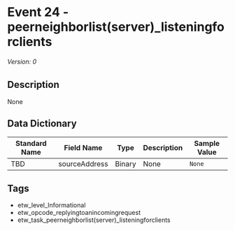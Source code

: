 # Event 24 - peerneighborlist(server)_listeningforclients
###### Version: 0

## Description
None

## Data Dictionary
|Standard Name|Field Name|Type|Description|Sample Value|
|---|---|---|---|---|
|TBD|sourceAddress|Binary|None|`None`|

## Tags
* etw_level_Informational
* etw_opcode_replyingtoanincomingrequest
* etw_task_peerneighborlist(server)_listeningforclients
